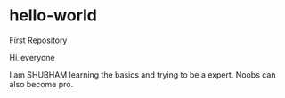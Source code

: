 # hello-world
First Repository

Hi_everyone

I am SHUBHAM learning the basics and trying to be a expert.
Noobs can also become pro.
